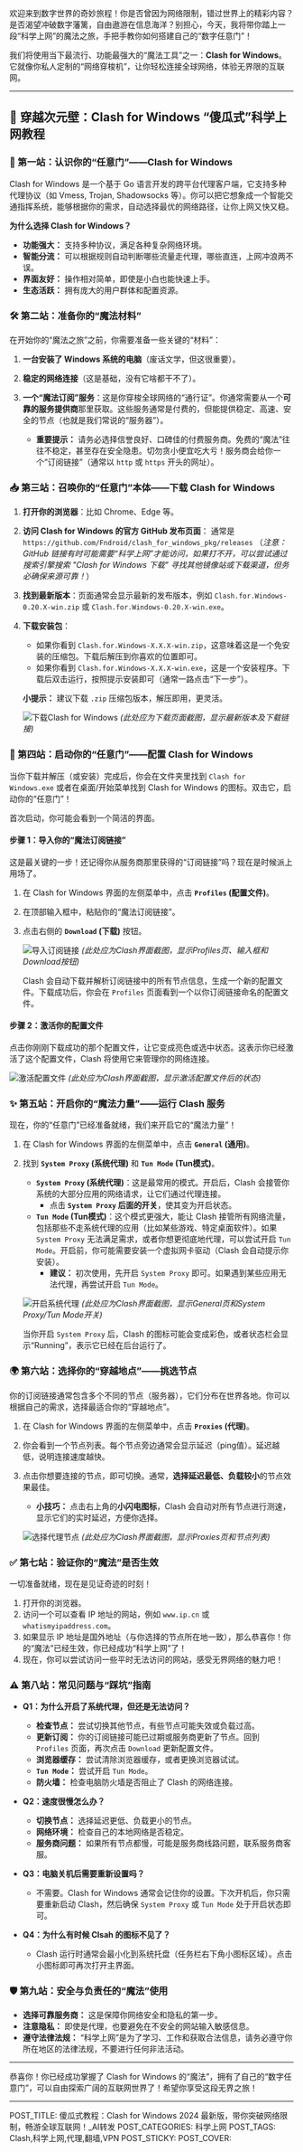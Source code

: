 欢迎来到数字世界的奇妙旅程！你是否曾因为网络限制，错过世界上的精彩内容？是否渴望冲破数字藩篱，自由遨游在信息海洋？别担心，今天，我将带你踏上一段“科学上网”的魔法之旅，手把手教你如何搭建自己的“数字任意门”！

我们将使用当下最流行、功能最强大的“魔法工具”之一：**Clash for Windows**。它就像你私人定制的“网络穿梭机”，让你轻松连接全球网络，体验无界限的互联网。

---

## 🚀 穿越次元壁：Clash for Windows “傻瓜式”科学上网教程

### 🎯 第一站：认识你的“任意门”——Clash for Windows

Clash for Windows 是一个基于 Go 语言开发的跨平台代理客户端，它支持多种代理协议（如 Vmess, Trojan, Shadowsocks 等）。你可以把它想象成一个智能交通指挥系统，能够根据你的需求，自动选择最优的网络路径，让你上网又快又稳。

**为什么选择 Clash for Windows？**

*   **功能强大：** 支持多种协议，满足各种复杂网络环境。
*   **智能分流：** 可以根据规则自动判断哪些流量走代理，哪些直连，上网冲浪两不误。
*   **界面友好：** 操作相对简单，即使是小白也能快速上手。
*   **生态活跃：** 拥有庞大的用户群体和配置资源。

### 🛠️ 第二站：准备你的“魔法材料”

在开始你的“魔法之旅”之前，你需要准备一些关键的“材料”：

1.  **一台安装了 Windows 系统的电脑**（废话文学，但这很重要）。
2.  **稳定的网络连接**（这是基础，没有它啥都干不了）。
3.  **一个“魔法订阅”服务**：这是你穿梭全球网络的“通行证”。你通常需要从一个**可靠的服务提供商**那里获取。这些服务通常是付费的，但能提供稳定、高速、安全的节点（也就是我们常说的“服务器”）。

    *   **重要提示：** 请务必选择信誉良好、口碑佳的付费服务商。免费的“魔法”往往不稳定，甚至存在安全隐患。切勿贪小便宜吃大亏！服务商会给你一个“订阅链接”（通常以 `http` 或 `https` 开头的网址）。

### 📥 第三站：召唤你的“任意门”本体——下载 Clash for Windows

1.  **打开你的浏览器**：比如 Chrome、Edge 等。
2.  **访问 Clash for Windows 的官方 GitHub 发布页面**：
    通常是 `https://github.com/Fndroid/clash_for_windows_pkg/releases`
    （*注意：GitHub 链接有时可能需要“科学上网”才能访问，如果打不开，可以尝试通过搜索引擎搜索 "Clash for Windows 下载" 寻找其他镜像站或下载渠道，但务必确保来源可靠！*）
3.  **找到最新版本**：页面通常会显示最新的发布版本，例如 `Clash.for.Windows-0.20.X-win.zip` 或 `Clash.for.Windows-0.20.X-win.exe`。
4.  **下载安装包**：
    *   如果你看到 `Clash.for.Windows-X.X.X-win.zip`，这意味着这是一个免安装的压缩包。下载后解压到你喜欢的位置即可。
    *   如果你看到 `Clash.for.Windows-X.X.X-win.exe`，这是一个安装程序。下载后双击运行，按照提示安装即可（通常一路点击“下一步”）。

    **小提示：** 建议下载 `.zip` 压缩包版本，解压即用，更灵活。

    ![下载Clash for Windows](https://via.placeholder.com/600x200/B0E0E6/000000?text=Clash+for+Windows+下载页面示意图)
    *(此处应为下载页面截图，显示最新版本及下载链接)*

### 🚀 第四站：启动你的“任意门”——配置 Clash for Windows

当你下载并解压（或安装）完成后，你会在文件夹里找到 `Clash for Windows.exe` 或者在桌面/开始菜单找到 Clash for Windows 的图标。双击它，启动你的“任意门”！

首次启动，你可能会看到一个简洁的界面。

#### 步骤 1：导入你的“魔法订阅链接”

这是最关键的一步！还记得你从服务商那里获得的“订阅链接”吗？现在是时候派上用场了。

1.  在 Clash for Windows 界面的左侧菜单中，点击 **`Profiles` (配置文件)**。
2.  在顶部输入框中，粘贴你的“魔法订阅链接”。
3.  点击右侧的 **`Download` (下载)** 按钮。

    ![导入订阅链接](https://via.placeholder.com/600x300/ADD8E6/000000?text=Clash+for+Windows+导入订阅链接示意图)
    *(此处应为Clash界面截图，显示Profiles页、输入框和Download按钮)*

    Clash 会自动下载并解析订阅链接中的所有节点信息，生成一个新的配置文件。下载成功后，你会在 `Profiles` 页面看到一个以你订阅链接命名的配置文件。

#### 步骤 2：激活你的配置文件

点击你刚刚下载成功的那个配置文件，让它变成亮色或选中状态。这表示你已经激活了这个配置文件，Clash 将使用它来管理你的网络连接。

![激活配置文件](https://via.placeholder.com/600x200/90EE90/000000?text=Clash+for+Windows+激活配置文件示意图)
*(此处应为Clash界面截图，显示激活配置文件后的状态)*

### ✨ 第五站：开启你的“魔法力量”——运行 Clash 服务

现在，你的“任意门”已经准备就绪，我们来开启它的“魔法力量”！

1.  在 Clash for Windows 界面的左侧菜单中，点击 **`General` (通用)**。
2.  找到 **`System Proxy` (系统代理)** 和 **`Tun Mode` (Tun模式)**。

    *   **`System Proxy` (系统代理)**：这是最常用的模式。开启后，Clash 会接管你系统的大部分应用的网络请求，让它们通过代理连接。
        *   点击 **`System Proxy` 后面的开关**，使其变为开启状态。
    *   **`Tun Mode` (Tun模式)**：这个模式更强大，能让 Clash 接管所有网络流量，包括那些不走系统代理的应用（比如某些游戏、特定桌面软件）。如果 `System Proxy` 无法满足需求，或者你想更彻底地代理，可以尝试开启 `Tun Mode`。开启前，你可能需要安装一个虚拟网卡驱动（Clash 会自动提示你安装）。
        *   **建议：** 初次使用，先开启 `System Proxy` 即可。如果遇到某些应用无法代理，再尝试开启 `Tun Mode`。

    ![开启系统代理](https://via.placeholder.com/600x300/FFD700/000000?text=Clash+for+Windows+开启系统代理示意图)
    *(此处应为Clash界面截图，显示General页和System Proxy/Tun Mode开关)*

    当你开启 `System Proxy` 后，Clash 的图标可能会变成彩色，或者状态栏会显示“Running”，表示它已经在后台运行了。

### 🌍 第六站：选择你的“穿越地点”——挑选节点

你的订阅链接通常包含多个不同的节点（服务器），它们分布在世界各地。你可以根据自己的需求，选择最适合你的“穿越地点”。

1.  在 Clash for Windows 界面的左侧菜单中，点击 **`Proxies` (代理)**。
2.  你会看到一个节点列表。每个节点旁边通常会显示延迟（ping值）。延迟越低，说明连接速度越快。
3.  点击你想要连接的节点，即可切换。通常，**选择延迟最低、负载较小**的节点效果最佳。
    *   **小技巧：** 点击右上角的**小闪电图标**，Clash 会自动对所有节点进行测速，显示它们的实时延迟，方便你选择。

    ![选择代理节点](https://via.placeholder.com/600x400/FFB6C1/000000?text=Clash+for+Windows+选择代理节点示意图)
    *(此处应为Clash界面截图，显示Proxies页和节点列表)*

### ✅ 第七站：验证你的“魔法”是否生效

一切准备就绪，现在是见证奇迹的时刻！

1.  打开你的浏览器。
2.  访问一个可以查看 IP 地址的网站，例如 `www.ip.cn` 或 `whatismyipaddress.com`。
3.  如果显示 IP 地址是国外地址（与你选择的节点所在地一致），那么恭喜你！你的“魔法”已经生效，你已经成功“科学上网”了！
4.  现在，你可以尝试访问一些平时无法访问的网站，感受无界网络的魅力吧！

### ⚠️ 第八站：常见问题与“踩坑”指南

*   **Q1：为什么开启了系统代理，但还是无法访问？**
    *   **检查节点：** 尝试切换其他节点，有些节点可能失效或负载过高。
    *   **更新订阅：** 你的订阅链接可能已过期或服务商更新了节点。回到 `Profiles` 页面，再次点击 `Download` 更新配置文件。
    *   **浏览器缓存：** 尝试清除浏览器缓存，或者更换浏览器试试。
    *   **`Tun Mode`：** 尝试开启 `Tun Mode`。
    *   **防火墙：** 检查电脑防火墙是否阻止了 Clash 的网络连接。

*   **Q2：速度很慢怎么办？**
    *   **切换节点：** 选择延迟更低、负载更小的节点。
    *   **网络环境：** 检查自己的本地网络是否稳定。
    *   **服务商问题：** 如果所有节点都慢，可能是服务商线路问题，联系服务商客服。

*   **Q3：电脑关机后需要重新设置吗？**
    *   不需要。Clash for Windows 通常会记住你的设置。下次开机后，你只需要重新启动 Clash，然后确保 `System Proxy` 或 `Tun Mode` 处于开启状态即可。

*   **Q4：为什么有时候 Clsah 的图标不见了？**
    *   Clash 运行时通常会最小化到系统托盘（任务栏右下角小图标区域）。点击小图标即可再次打开主界面。

### 🛡️ 第九站：安全与负责任的“魔法”使用

*   **选择可靠服务商：** 这是保障你网络安全和隐私的第一步。
*   **注意隐私：** 即使是代理，也要避免在不安全的网站输入敏感信息。
*   **遵守法律法规：** “科学上网”是为了学习、工作和获取合法信息，请务必遵守你所在地区的法律法规，不要进行任何非法活动。

---

恭喜你！你已经成功掌握了 Clash for Windows 的“魔法”，拥有了自己的“数字任意门”，可以自由探索广阔的互联网世界了！希望你享受这段无界之旅！

---

POST_TITLE: 傻瓜式教程：Clash for Windows 2024 最新版，带你突破网络限制，畅游全球互联网！_AI转发
POST_CATEGORIES: 科学上网
POST_TAGS: Clash,科学上网,代理,翻墙,VPN
POST_STICKY:
POST_COVER:
